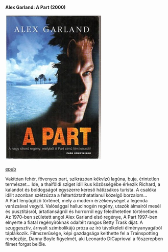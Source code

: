 #### <a name="id_1269">Alex Garland: A Part (2000)</a>
<img src="https://github.com/BercziSandor/calibre_lib/raw/main/Alex%20Garland/A%20Part%20%281269%29/cover.jpg" alt="cover" width="300"/>

[epub](https://github.com/BercziSandor/calibre_lib/raw/main/Alex%20Garland/A%20Part%20%281269%29/A%20Part%20-%20Alex%20Garland.epub)
<div>
<p>Vakítóan fehér, fövenyes part, szikrázóan kékvízű lagúna, buja, érintetlen természet… Ide, a thaiföldi sziget idillikus közösségébe érkezik Richard, a kalandot és boldogságot egyszerre kereső hátizsákos turista. A csalóka idillt azonban szétzúzza a feltartóztathatatlanul közelgő borzalom…<br>A Part lenyűgöző történet, mely a modern érzékenységet a legenda varázsával vegyíti. Valósággal hallucinogén regény, utazók álmairól mesél és pusztításról, ártatlanságról és horrorról egy feledhetetlen történetben.<br>Az 1970-ben született angol Alex Garland elsó regénye, A Part 1997-ben elnyerte a fiatal regényíróknak odaítélt rangos Betty Trask díjat. A szuggesztív, árnyalt szimbolikájú próza az író távolkeleti élményanyagából táplálkozik. Filmszerűsége, képi gazdagsága kelthette fel a Trainspotting rendezője, Danny Boyle figyelmét, aki Leonardo DiCaprioval a főszerepben filmet forgat belőle.</p></div>

